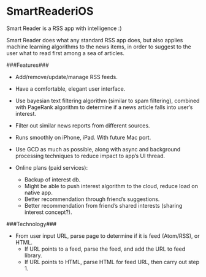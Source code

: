 SmartReaderiOS
==============

Smart Reader is a RSS app with intelligence :)

Smart Reader does what any standard RSS app does, but also applies machine learning algorithms to the news items, in order to suggest to the user what to read first among a sea of articles.

###Features###

* Add/remove/update/manage RSS feeds.

* Have a comfortable, elegant user interface.

* Use bayesian text filtering algorithm (similar to spam filtering), combined with PageRank algorithm to determine if a news article falls into user’s interest.
  
* Filter out similar news reports from different sources.

* Runs smoothly on iPhone, iPad.  With future Mac port.

* Use GCD as much as possible, along with async and background processing techniques to reduce impact to app’s UI thread.

* Online plans (paid services):
	- Backup of interest db.
	- Might be able to push interest algorithm to the cloud, reduce load on native app.
	- Better recommendation through friend’s suggestions.
	- Better recommendation from friend’s shared interests (sharing interest concept?).
	
###Technology###

*  From user input URL, parse page to determine if it is feed (Atom/RSS), or HTML.
	- If URL points to a feed, parse the feed, and add the URL to feed library.
	- If URL points to HTML, parse HTML for feed URL, then carry out step 1.